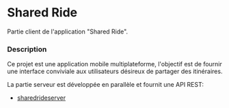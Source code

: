 # Shared Ride

Partie client de l'application "Shared Ride". 

### Description

Ce projet est une application mobile multiplateforme, l'objectif est de fournir une interface
conviviale aux utilisateurs désireux de partager des itinéraires.

La partie serveur est développée en parallèle et fournit une API REST:

- [sharedrideserver](https://github.com/thomask7b/sharedrideserver)